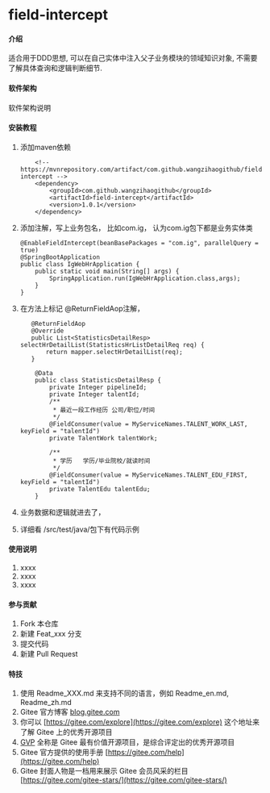 # field-intercept

#### 介绍
适合用于DDD思想, 可以在自己实体中注入父子业务模块的领域知识对象, 不需要了解具体查询和逻辑判断细节.


#### 软件架构
软件架构说明


#### 安装教程

1.  添加maven依赖

            <!-- https://mvnrepository.com/artifact/com.github.wangzihaogithub/field-intercept -->
            <dependency>
                <groupId>com.github.wangzihaogithub</groupId>
                <artifactId>field-intercept</artifactId>
                <version>1.0.1</version>
            </dependency>

2.  添加注解，写上业务包名， 比如com.ig， 认为com.ig包下都是业务实体类

        @EnableFieldIntercept(beanBasePackages = "com.ig", parallelQuery = true)
        @SpringBootApplication
        public class IgWebHrApplication {
            public static void main(String[] args) {
                SpringApplication.run(IgWebHrApplication.class,args);
            }
        }
        
        
3.  在方法上标记 @ReturnFieldAop注解， 

           @ReturnFieldAop
           @Override
           public List<StatisticsDetailResp> selectHrDetailList(StatisticsHrListDetailReq req) {
               return mapper.selectHrDetailList(req);
           }
            
            @Data
            public class StatisticsDetailResp {
                private Integer pipelineId;
                private Integer talentId;
                /**
                 * 最近一段工作经历	公司/职位/时间
                 */
                @FieldConsumer(value = MyServiceNames.TALENT_WORK_LAST, keyField = "talentId")
                private TalentWork talentWork;
            
                /**
                 * 学历	学历/毕业院校/就读时间
                 */
                @FieldConsumer(value = MyServiceNames.TALENT_EDU_FIRST, keyField = "talentId")
                private TalentEdu talentEdu;
            }
            
4.  业务数据和逻辑就进去了，

5.  详细看 /src/test/java/包下有代码示例 
        
#### 使用说明

1.  xxxx
2.  xxxx
3.  xxxx

#### 参与贡献

1.  Fork 本仓库
2.  新建 Feat_xxx 分支
3.  提交代码
4.  新建 Pull Request


#### 特技

1.  使用 Readme\_XXX.md 来支持不同的语言，例如 Readme\_en.md, Readme\_zh.md
2.  Gitee 官方博客 [blog.gitee.com](https://blog.gitee.com)
3.  你可以 [https://gitee.com/explore](https://gitee.com/explore) 这个地址来了解 Gitee 上的优秀开源项目
4.  [GVP](https://gitee.com/gvp) 全称是 Gitee 最有价值开源项目，是综合评定出的优秀开源项目
5.  Gitee 官方提供的使用手册 [https://gitee.com/help](https://gitee.com/help)
6.  Gitee 封面人物是一档用来展示 Gitee 会员风采的栏目 [https://gitee.com/gitee-stars/](https://gitee.com/gitee-stars/)
